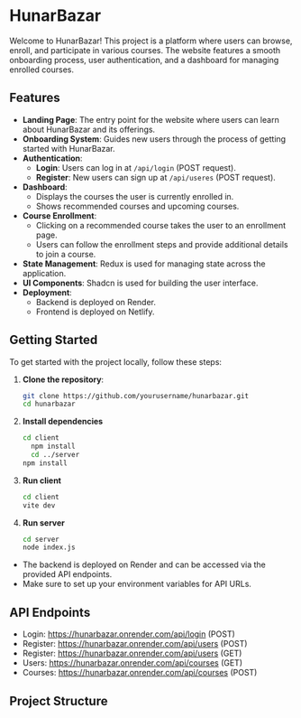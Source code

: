 # HunarBazar

Welcome to HunarBazar! This project is a platform where users can browse, enroll, and participate in various courses. The website features a smooth onboarding process, user authentication, and a dashboard for managing enrolled courses.

## Features

- **Landing Page**: The entry point for the website where users can learn about HunarBazar and its offerings.
- **Onboarding System**: Guides new users through the process of getting started with HunarBazar.
- **Authentication**:
  - **Login**: Users can log in at `/api/login` (POST request).
  - **Register**: New users can sign up at `/api/useres` (POST request).
- **Dashboard**:
  - Displays the courses the user is currently enrolled in.
  - Shows recommended courses and upcoming courses.
- **Course Enrollment**:
  - Clicking on a recommended course takes the user to an enrollment page.
  - Users can follow the enrollment steps and provide additional details to join a course.
- **State Management**: Redux is used for managing state across the application.
- **UI Components**: Shadcn is used for building the user interface.
- **Deployment**:
  - Backend is deployed on Render.
  - Frontend is deployed on Netlify.

## Getting Started

To get started with the project locally, follow these steps:

1. **Clone the repository**:

   ```sh
   git clone https://github.com/yourusername/hunarbazar.git
   cd hunarbazar
   ```

2. **Install dependencies**

   ```sh
   cd client
     npm install
     cd ../server
   npm install
   ```

3. **Run client**

   ```sh
   cd client
   vite dev
   ```

4. **Run server**

   ```sh
   cd server
   node index.js
   ```

- The backend is deployed on Render and can be accessed via the provided API endpoints.
- Make sure to set up your environment variables for API URLs.

## API Endpoints

- Login: https://hunarbazar.onrender.com/api/login (POST)
- Register: https://hunarbazar.onrender.com/api/users (POST)
- Register: https://hunarbazar.onrender.com/api/users (GET)
- Users: https://hunarbazar.onrender.com/api/courses (GET)
- Courses: https://hunarbazar.onrender.com/api/courses (POST)


## Project Structure
